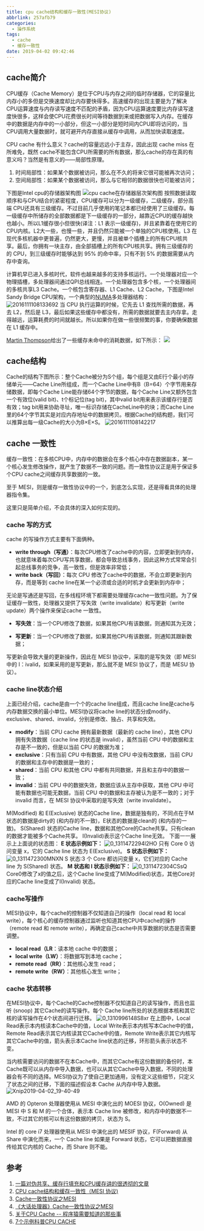 ```yaml
---
title: cpu cache结构和缓存一致性(MESI协议)
abbrlink: 257afb79
categories:
  - 操作系统
tags:
  - cache
  - 缓存一致性
date: 2019-04-02 09:42:46
---
```

## cache简介
CPU缓存（Cache Memory）是位于CPU与内存之间的临时存储器，它的容量比内存小的多但是交换速度却比内存要快得多。高速缓存的出现主要是为了解决CPU运算速度与内存读写速度不匹配的矛盾，因为CPU运算速度要比内存读写速度快很多，这样会使CPU花费很长时间等待数据到来或把数据写入内存。在缓存中的数据是内存中的一小部分，但这一小部分是短时间内CPU即将访问的，当CPU调用大量数据时，就可避开内存直接从缓存中调用，从而加快读取速度。
<!-- more -->
CPU cache 有什么意义？cache的容量远远小于主存，因此出现 cache miss 在所难免，既然 cache不能包含CPU所需要的所有数据，那么cache的存在真的有意义吗？当然是有意义的——局部性原理。
1. 时间局部性：如果某个数据被访问，那么在不久的将来它很可能被再次访问；
2. 空间局部性：如果某个数据被访问，那么与它相邻的数据很快也可能被访问；


下图是Intel cpu的存储器架构图
![cpu cache在存储器层次架构图](/images/20161111081230139)
按照数据读取顺序和与CPU结合的紧密程度，CPU缓存可以分为一级缓存，二级缓存，部分高端 CPU还具有三级缓存。不过目前几乎使用的笔记本都已经使用了三级缓存。每一级缓存中所储存的全部数据都是下一级缓存的一部分，越靠近CPU的缓存越快也越小。所以L1缓存很小但很快(译注：L1 表示一级缓存)，并且紧靠着在使用它的CPU内核。L2大一些，也慢一些，并且仍然只能被一个单独的CPU核使用。L3 在现代多核机器中更普遍，仍然更大，更慢，并且被单个插槽上的所有CPU核共享。最后，你拥有一块主存，由全部插槽上的所有CPU核共享。拥有三级缓存的的 CPU，到三级缓存时能够达到 95% 的命中率，只有不到 5% 的数据需要从内存中查询。

计算机早已进入多核时代，软件也越来越多的支持多核运行。一个处理器对应一个物理插槽，多处理器间通过QPI总线相连。一个处理器包含多个核，一个处理器间的多核共享L3 Cache。一个核包含寄存器、L1 Cache、L2 Cache，下图是Intel Sandy Bridge CPU架构，一个典型的[NUMA](https://zh.wikipedia.org/wiki/%E9%9D%9E%E5%9D%87%E5%8C%80%E8%AE%BF%E5%AD%98%E6%A8%A1%E5%9E%8B)多处理器结构：
![2016111108133692](/images/20161111081336921)
当 CPU 执行运算的时候，它先去 L1 查找所需的数据，再去 L2，然后是 L3，最后如果这些缓存中都没有，所需的数据就要去主内存拿。走得越远，运算耗费的时间就越长。所以如果你在做一些很频繁的事，你要确保数据在 L1 缓存中。

[Martin Thompson](https://mechanical-sympathy.blogspot.com/2013/02/cpu-cache-flushing-fallacy.html)给出了一些缓存未命中的消耗数据，如下所示：
![](/images/pasted-284.png)

## cache结构
Cache的结构下图所示：整个Cache被分为S个组，每个组是又由E行个最小的存储单元——Cache Line所组成，而一个Cache Line中有B（B=64）个字节用来存储数据，即每个Cache Line能存储64个字节的数据，每个Cache Line又额外包含一个有效位(valid bit)、t个标记位(tag bit)，其中valid bit用来表示该缓存行是否有效；tag bit用来协助寻址，唯一标识存储在CacheLine中的块；而Cache Line里的64个字节其实是对应内存地址中的数据拷贝。根据Cache的结构题，我们可以推算出每一级Cache的大小为B×E×S。
![2016111108142217](/images/20161111081422178)

## cache 一致性
缓存一致性：在多核CPU中，内存中的数据会在多个核心中存在数据副本，某一个核心发生修改操作，就产生了数据不一致的问题。而一致性协议正是用于保证多个CPU cache之间缓存共享数据的一致。

至于 MESI，则是缓存一致性协议中的一个，到底怎么实现，还是得看具体的处理器指令集。

这里只是简单介绍，不会具体的深入如何实现的。
### cache 写的方式
cache 的写操作方式主要有下面俩种。
* **write through（写通）**：每次CPU修改了cache中的内容，立即更新到内存，也就意味着每次CPU写共享数据，都会导致总线事务，因此这种方式常常会引起总线事务的竞争，高一致性，但是效率非常低；
* **write back（写回）**：每次 CPU 修改了cache中的数据，不会立即更新到内存，而是等到 cache line在某一个必须或合适的时机才会更新到内存中；

无论是写通还是写回，在多线程环境下都需要处理缓存cache一致性问题。为了保证缓存一致性，处理器又提供了写失效（write invalidate）和写更新（write update）两个操作来保证cache 一致性。
* **写失效**：当一个CPU修改了数据，如果其他CPU有该数据，则通知其为无效；

* **写更新**：当一个CPU修改了数据，如果其他CPU有该数据，则通知其跟新数据；

写更新会导致大量的更新操作，因此在 MESI 协议中，采取的是写失效（即 MESI 中的 I：ivalid，如果采用的是写更新，那么就不是 MESI 协议了，而是 MESU 协议）。

### cache line状态介绍
上面已经介绍，cache是由一个个的cache line组成，而且cache line是cache与内存数据交换的最小单位。MESI协议将cache line的状态分成modify、exclusive、shared、invalid，分别是修改、独占、共享和失效。
* **modify**：当前 CPU cache 拥有最新数据（最新的 cache line），其他 CPU 拥有失效数据（cache line 的状态是 invalid），虽然当前 CPU 中的数据和主存是不一致的，但是以当前 CPU 的数据为准；
* **exclusive**：只有当前 CPU 中有数据，其他 CPU 中没有改数据，当前 CPU 的数据和主存中的数据是一致的；
* **shared**：当前 CPU 和其他 CPU 中都有共同数据，并且和主存中的数据一致；
* **invalid**：当前 CPU 中的数据失效，数据应该从主存中获取，其他 CPU 中可能有数据也可能无数据，当前 CPU 中的数据和主存被认为是不一致的；对于 invalid 而言，在 MESI 协议中采取的是写失效（write invalidate）。

M(Modified) 和 E(Exclusive) 状态的Cache line，数据是独有的，不同点在于M状态的数据是dirty的 (和内存的不一致)，E状态的数据是clean的 (和内存的一致)。
S(Shared) 状态的Cache line，数据和其他Core的Cache共享。只有clean的数据才能被多个Cache共享。
I(Invalid)表示这个Cache line无效。
下面一一展示上上面说的状态图：
**E 状态示例如下：**
![0_1311472294l2HO](/images/0_1311472294l2HO.gif)
只有 Core 0 访问变量 x，它的 Cache line 状态为 E(Exclusive)。
**S 状态示例如下：**
![0_1311472300MNXN](/images/0_1311472300MNXN.gif)
S 状态:3 个 Core 都访问变量 x，它们对应的 Cache line 为 S(Shared) 状态。
**M 状态和 I 状态示例如下：**
 ![0_1311472304CSsQ](/images/0_1311472304CSsQ.gif)
Core0修改了x的值之后，这个Cache line变成了M(Modified)状态，其他Core对应的Cache line变成了I(Invalid) 状态。
### cache写操作 
MESI协议中，每个cache的控制器不仅知道自己的操作（local read 和 local write），每个核心的缓存控制器通过监听也知道其他CPU中cache的操作（remote read 和 remote write），再确定自己cache中共享数据的状态是否需要调整。
* **local read（LR**：读本地 cache 中的数据；
* **local write（LW）**：将数据写到本地 cache；
* **remote read（RR）**：其他核心发生 read；
* **remote write（RW）**：其他核心发生 write；
### cache 状态转移
在MESI协议中，每个Cache的Cache控制器不仅知道自己的读写操作，而且也监听 (snoop) 其它Cache的读写操作。每个 Cache line所处的状态根据本核和其它核的读写操作在4个状态间进行迁移。
![0_1310996148S8xr](/images/1310996148S8xr.gif)
在上图中，Local Read表示本内核读本Cache中的值，Local Write表示本内核写本Cache中的值，Remote Read表示其它内核读其它Cache中的值，Remote Write表示其它内核写其它Cache中的值，箭头表示本Cache line状态的迁移，环形箭头表示状态不变。

当内核需要访问的数据不在本Cache中，而其它Cache有这份数据的备份时，本Cache既可以从内存中导入数据，也可以从其它Cache中导入数据，不同的处理器会有不同的选择。MESI协议为了使自己更加通用，没有定义这些细节，只定义了状态之间的迁移，下面的描述假设本 Cache 从内存中导入数据。
![Xnip2019-04-02_19-40-49](/images/Xnip2019-04-02_19-40-49.jpg)

AMD 的 Opteron 处理器使用从 MESI 中演化出的 MOESI 协议，O(Owned) 是 MESI 中 S 和 M 的一个合体，表示本 Cache line 被修改，和内存中的数据不一致，不过其它的核可以有这份数据的拷贝，状态为 S。

Intel 的 core i7 处理器使用从 MESI 中演化出的 MESIF 协议，F(Forward) 从 Share 中演化而来，一个 Cache line 如果是 Forward 状态，它可以把数据直接传给其它内核的 Cache，而 Share 则不能。

## 参考
1. [一篇对伪共享、缓存行填充和CPU缓存讲的很透彻的文章](https://blog.csdn.net/qq_27680317/article/details/78486220)
2. [CPU cache结构和缓存一致性（MESI 协议)](https://blog.csdn.net/reliveIT/article/details/50450136)
3. [Cache一致性协议之MESI](https://blog.csdn.net/muxiqingyang/article/details/6615199)
4. [《大话处理器》Cache一致性协议之MESI](https://blog.csdn.net/muxiqingyang/article/details/6615199)
5. [关于CPU Cache -- 程序猿需要知道的那些事](http://cenalulu.github.io/linux/all-about-cpu-cache/)
6. [7个示例科普CPU CACHE](https://coolshell.cn/articles/10249.html)